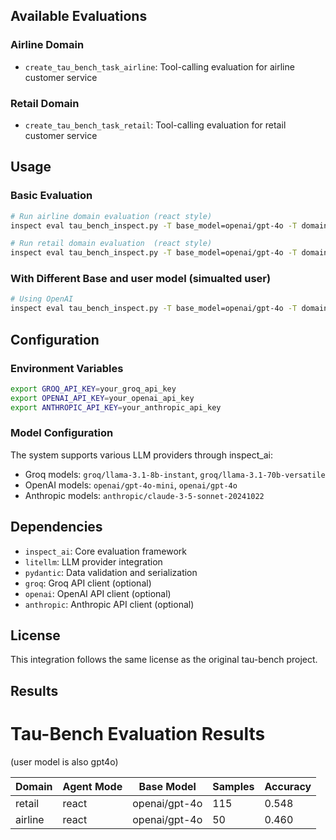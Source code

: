
## Available Evaluations

### Airline Domain
- `create_tau_bench_task_airline`: Tool-calling evaluation for airline customer service

### Retail Domain  
- `create_tau_bench_task_retail`: Tool-calling evaluation for retail customer service

## Usage

### Basic Evaluation

```bash
# Run airline domain evaluation (react style)
inspect eval tau_bench_inspect.py -T base_model=openai/gpt-4o -T domain=airline -T agent_mode=react

# Run retail domain evaluation  (react style)
inspect eval tau_bench_inspect.py -T base_model=openai/gpt-4o -T domain=retail -T agent_mode=react
```

### With Different Base and user model (simualted user)

```bash
# Using OpenAI
inspect eval tau_bench_inspect.py -T base_model=openai/gpt-4o -T domain=airline -T agent_mode=react -T user_model=openai/gpt-4o-mini

```

## Configuration

### Environment Variables
```bash
export GROQ_API_KEY=your_groq_api_key
export OPENAI_API_KEY=your_openai_api_key
export ANTHROPIC_API_KEY=your_anthropic_api_key
```

### Model Configuration
The system supports various LLM providers through inspect_ai:
- Groq models: `groq/llama-3.1-8b-instant`, `groq/llama-3.1-70b-versatile`
- OpenAI models: `openai/gpt-4o-mini`, `openai/gpt-4o`
- Anthropic models: `anthropic/claude-3-5-sonnet-20241022`

## Dependencies

- `inspect_ai`: Core evaluation framework
- `litellm`: LLM provider integration
- `pydantic`: Data validation and serialization
- `groq`: Groq API client (optional)
- `openai`: OpenAI API client (optional)
- `anthropic`: Anthropic API client (optional)

## License

This integration follows the same license as the original tau-bench project.

## Results

# Tau-Bench Evaluation Results

(user model is also gpt4o)

| Domain  | Agent Mode | Base Model    | Samples | Accuracy |
|---------|------------|---------------|---------|----------|
| retail  | react      | openai/gpt-4o | 115     | 0.548    |
| airline | react      | openai/gpt-4o | 50      | 0.460    |
